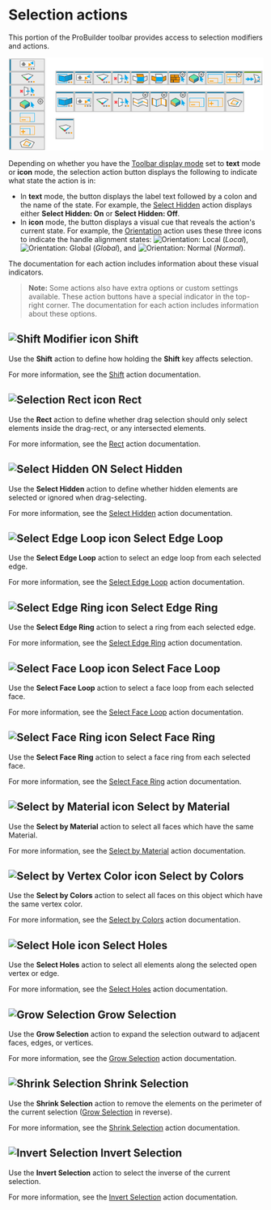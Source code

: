 # Selection actions

This portion of the ProBuilder toolbar provides access to selection modifiers and actions.

![Selection buttons on the ProBuilder toolbar](images/tool_selection.png)



Depending on whether you have the [Toolbar display mode](toolbar.md#buttonmode) set to **text** mode or **icon** mode, the selection action button displays the following to indicate what state the action is in:

* In **text** mode, the button displays the label text followed by a colon and the name of the state. For example, the [Select Hidden](Selection_SelectHidden.md) action displays either **Select Hidden: On** or **Select Hidden: Off**.
* In **icon** mode, the button displays a visual cue that reveals the action's current state. For example, the [Orientation](HandleAlign.md) action uses these three icons to indicate the handle alignment states: ![Orientation: Local](images/icons/HandleAlign_Local.png) (*Local*), ![Orientation: Global](images/icons/HandleAlign_World.png) (*Global*), and ![Orientation: Normal](images/icons/HandleAlign_Plane.png) (*Normal*).

The documentation for each action includes information about these visual indicators.

> **Note:** Some actions also have extra options or custom settings available. These action buttons have a special indicator in the top-right corner. The documentation for each action includes information about these options.

## ![Shift Modifier icon](images/icons/Selection_ShiftDifference.png) Shift

Use the **Shift** action to define how holding the **Shift** key affects selection.

For more information, see the [Shift](Selection_Shift.md) action documentation.

## ![Selection Rect icon](images/icons/Selection_Rect_Intersect.png) Rect

Use the **Rect** action to define whether drag selection should only select elements inside the drag-rect, or any intersected elements.

For more information, see the [Rect](Selection_Rect_Intersect.md) action documentation.

## ![Select Hidden ON](images/icons/Selection_SelectHidden-ON.png) Select Hidden

Use the **Select Hidden** action to define whether hidden elements are selected or ignored when drag-selecting.  

For more information, see the [Select Hidden](Selection_SelectHidden.md) action documentation.

## ![Select Edge Loop icon](images/icons/Selection_Loop.png) Select Edge Loop

Use the **Select Edge Loop** action to select an edge loop from each selected edge.

For more information, see the [Select Edge Loop](Selection_Loop_Edge.md) action documentation.

## ![Select Edge Ring icon](images/icons/Selection_Ring.png) Select Edge Ring

Use the **Select Edge Ring** action to select a ring from each selected edge.

For more information, see the [Select Edge Ring](Selection_Ring_Edge.md) action documentation.

## ![Select Face Loop icon](images/icons/Selection_Loop_Face.png) Select Face Loop

Use the **Select Face Loop** action to select a face loop from each selected face.

For more information, see the [Select Face Loop](Selection_Loop_Face.md) action documentation.

## ![Select Face Ring icon](images/icons/Selection_Ring_Face.png) Select Face Ring

Use the **Select Face Ring** action to select a face ring from each selected face.

For more information, see the [Select Face Ring](Selection_Ring_Face.md) action documentation.

## ![Select by Material icon](images/icons/Selection_SelectByMaterial.png) Select by Material

Use the **Select by Material** action to select all faces which have the same Material. 

For more information, see the [Select by Material](Selection_SelectByMaterial.md) action documentation.

## ![Select by Vertex Color icon](images/icons/Selection_SelectByVertexColor.png) Select by Colors

Use the **Select by Colors** action to select all faces on this object which have the same vertex color. 

For more information, see the [Select by Colors](Selection_SelectByVertexColor) action documentation.

## ![Select Hole icon](images/icons/Selection_SelectHole.png) Select Holes

Use the **Select Holes** action to select all elements along the selected open vertex or edge.

For more information, see the [Select Holes](Selection_SelectHole.md) action documentation.

## ![Grow Selection](images/icons/Selection_Grow.png) Grow Selection

Use the **Grow Selection** action to expand the selection outward to adjacent faces, edges, or vertices.

For more information, see the [Grow Selection](Selection_Grow.md) action documentation.

## ![Shrink Selection](images/icons/Selection_Shrink.png) Shrink Selection

Use the **Shrink Selection** action to remove the elements on the perimeter of the current selection ([Grow Selection](Selection_Grow.md) in reverse).

For more information, see the [Shrink Selection](Selection_Shrink.md) action documentation.

## ![Invert Selection](images/icons/Selection_Invert.png) Invert Selection

Use the **Invert Selection** action to select the inverse of the current selection.

For more information, see the [Invert Selection](Selection_Invert.md) action documentation.

